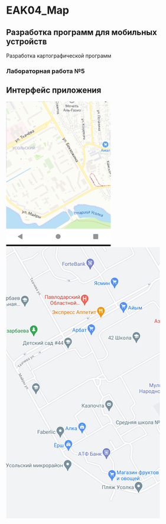 # EAK04_Map
## Разработка программ для мобильных устройств
Разработка картографической программ
### Лабораторная работа №5
## Интерфейс приложения
![map](Screenshot_2.png)
![map2](Screenshot_1.png)
